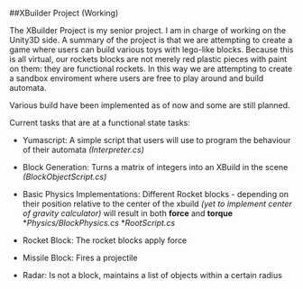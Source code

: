##XBuilder Project (Working)

The XBuilder Project is my senior project. I am in charge of working on the Unity3D side. A summary of the project is that we are attempting to create a game where users can build various toys with lego-like blocks. Because this is all virtual, our rockets blocks are not merely red plastic pieces with paint on them: they are functional rockets. In this way we are attempting to create a sandbox enviroment where users are free to play around and build automata.

Various build have been implemented as of now and some are still planned.

Current tasks that are at a functional state tasks:

* Yumascript: A simple script that users will use to program the behaviour of their automata *(Interpreter.cs)*

* Block Generation: Turns a matrix of integers into an XBuild in the scene *(BlockObjectScript.cs)*

* Basic Physics Implementations: Different Rocket blocks - depending on their position relative to the center of the xbuild *(yet to implement center of gravity calculator)* will result in both **force** and **torque** 
    **Physics/BlockPhysics.cs*
    **RootScript.cs*

* Rocket Block: The rocket blocks apply force 

* Missile Block: Fires a projectile

* Radar: Is not a block, maintains a list of objects within a certain radius
